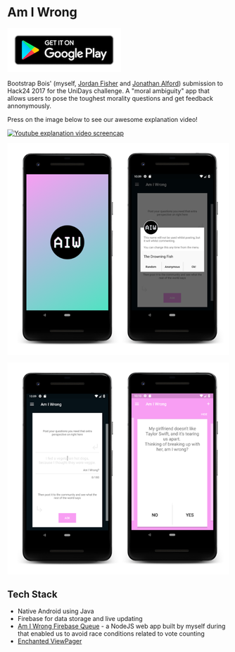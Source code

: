 # Am I Wrong

[![Get Am I Wrong on Google Play](screenshots/google-play-badge.png)](https://play.google.com/store/apps/details?id=studio.roboto.hack24)

Bootstrap Bois' (myself, [Jordan Fisher](https://jordanfisher.io) and [Jonathan Alford](https://roboto.studio)) submission to Hack24 2017 for the UniDays challenge. A "moral ambiguity" app that allows users to pose the toughest morality questions and get feedback annonymously.

Press on the image below to see our awesome explanation video!

[![Youtube explanation video screencap](http://img.youtube.com/vi/yOQyyWd_l88/0.jpg)](http://www.youtube.com/watch?v=yOQyyWd_l88 "Am I Wrong explanation video")

![Splashscreen and name selection](screenshots/name-splash.png)

![Asking a question and viewing others](screenshots/ask-question.png)

## Tech Stack

- Native Android using Java
- Firebase for data storage and live updating
- [Am I Wrong Firebase Queue](https://github.com/GSebastian/am-i-wrong-firebase-queue) - a NodeJS web app built by myself during that enabled us to avoid race conditions related to vote counting
- [Enchanted ViewPager](https://github.com/TMSantos/echantedviewpager)

